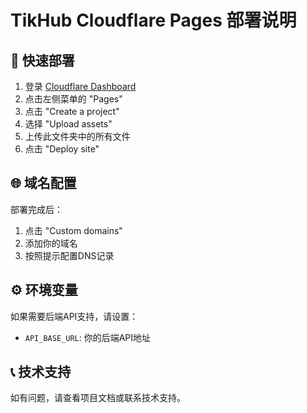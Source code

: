 # TikHub Cloudflare Pages 部署说明

## 🚀 快速部署

1. 登录 [Cloudflare Dashboard](https://dash.cloudflare.com/)
2. 点击左侧菜单的 "Pages"
3. 点击 "Create a project"
4. 选择 "Upload assets"
5. 上传此文件夹中的所有文件
6. 点击 "Deploy site"

## 🌐 域名配置

部署完成后：
1. 点击 "Custom domains"
2. 添加你的域名
3. 按照提示配置DNS记录

## ⚙️ 环境变量

如果需要后端API支持，请设置：
- `API_BASE_URL`: 你的后端API地址

## 📞 技术支持

如有问题，请查看项目文档或联系技术支持。
